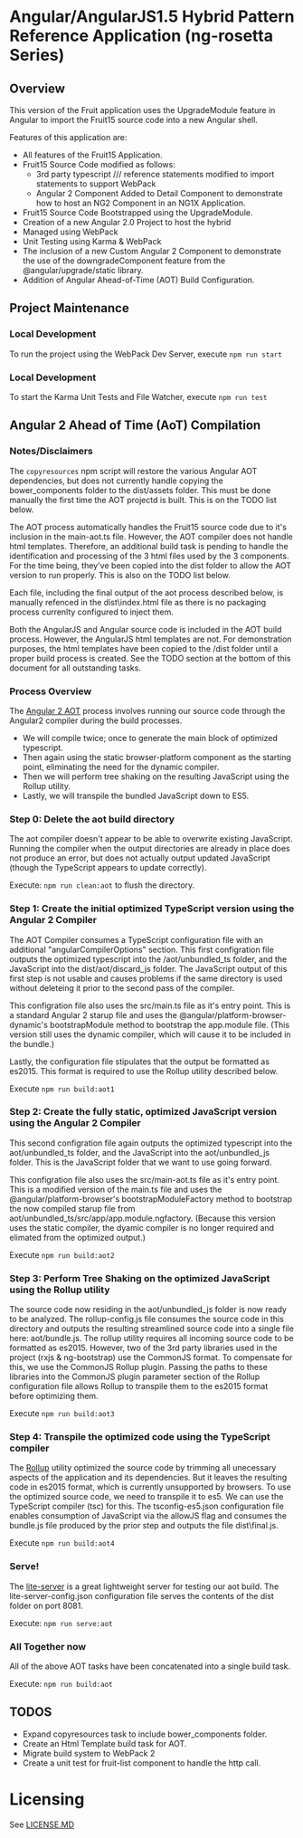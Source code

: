 # Angular/AngularJS1.5 Hybrid Pattern Reference Application (ng-rosetta Series)
## Overview
This version of the Fruit application uses the UpgradeModule feature in Angular to import the Fruit15 source code into a new Angular shell.

Features of this application are:
* All features of the Fruit15 Application.
* Fruit15 Source Code modified as follows:
    * 3rd party typescript /// reference statements modified to import statements to support WebPack
    * Angular 2 Component Added to Detail Component to demonstrate how to host an NG2 Component in an NG1X Application.
* Fruit15 Source Code Bootstrapped using the UpgradeModule.
* Creation of a new Angular 2.0 Project to host the hybrid
* Managed using WebPack
* Unit Testing using Karma & WebPack
* The inclusion of a new Custom Angular 2 Component to demonstrate the use of the downgradeComponent feature from the @angular/upgrade/static library.
* Addition of Angular Ahead-of-Time (AOT) Build Configuration.

## Project Maintenance
### Local Development
To run the project using the WebPack Dev Server, execute `npm run start`

### Local Development
To start the Karma Unit Tests and File Watcher, execute `npm run test`

## Angular 2 Ahead of Time (AoT) Compilation
### Notes/Disclaimers
The `copyresources` npm script will restore the various Angular AOT dependencies, but does not currently handle copying the bower_components folder to the dist/assets folder. This must be done manually the first time the AOT projectd is built. This is on the TODO list below.

The AOT process automatically handles the Fruit15 source code due to it's inclusion in the main-aot.ts file. However, the AOT compiler does not handle html templates. Therefore, an additional build task is pending to handle the identification and processing of the 3 html files used by the 3 components. For the time being, they've been copied into the dist folder to allow the AOT version to run properly. This is also on the TODO list below.

Each file, including the final output of the aot process described below, is manually refenced in the dist\index.html file as there is no packaging process currenlty configured to inject them.

Both the AngularJS and Angular source code is included in the AOT build process. However, the AngularJS html templates are not. For demonstration purposes, the html templates have been copied to the /dist folder until a proper build process is created. See the TODO section at the bottom of this document for all outstanding tasks.

### Process Overview
The [Angular 2 AOT](https://angular.io/docs/ts/latest/cookbook/aot-compiler.html) process involves running our source code through the Angular2 compiler during the build processes.
- We will compile twice; once to generate the main block of optimized typescript.
- Then again using the static browser-platform component as the starting point, eliminating the need for the dynamic compiler.
- Then we will perform tree shaking on the resulting JavaScript using the Rollup utility.
- Lastly, we will transpile the bundled JavaScript down to ES5.

### Step 0: Delete the aot build directory
The aot compiler doesn't appear to be able to overwrite existing JavaScript. Running the compiler when the output directories are already in place does not produce an error, but does not actually output updated JavaScript (though the TypeScript appears to update correctly).

Execute: `npm run clean:aot` to flush the directory.

### Step 1: Create the initial optimized TypeScript version using the Angular 2 Compiler
The AOT Compiler consumes a TypeScript configuration file with an additional "angularCompilerOptions" section.
This first configration file outputs the optimized typescript into the /aot/unbundled_ts folder, and the JavaScript into the dist/aot/discard_js folder. The JavaScript output of this first step is not usable and causes problems if the same directory is used without deleteing it prior to the second pass of the compiler.

This configration file also  uses the src/main.ts file as it's entry point. This is a standard Angular 2 starup file and uses the @angular/platform-browser-dynamic's bootstrapModule method to bootstrap the app.module file. (This version still uses the dynamic compiler, which will cause it to be included in the bundle.)

Lastly, the configuration file stipulates that the output be formatted as es2015. This format is required to use the Rollup utility described below.

Execute `npm run build:aot1`

### Step 2: Create the fully static, optimized JavaScript version using the Angular 2 Compiler
This second configration file again outputs the optimized typescript into the aot/unbundled_ts folder, and the JavaScript into the aot/unbundled_js folder. 
This is the JavaScript folder that we want to use going forward.

This configration file also  uses the src/main-aot.ts file as it's entry point. This is a modified version of the main.ts file and uses the @angular/platform-browser's bootstrapModuleFactory method to bootstrap the now compiled starup file from aot/unbundled_ts/src/app/app.module.ngfactory. (Because this version uses the static compiler, the dyamic compiler is no longer required and elimated from the optimized output.)

Execute `npm run build:aot2`

### Step 3: Perform Tree Shaking on the optimized JavaScript using the Rollup utility
The source code now residing in the aot/unbundled_js folder is now ready to be analyzed. The rollup-config.js file consumes the source code in this directory and outputs the resulting streamlined source code into a single file here: aot/bundle.js. The rollup utility requires all incoming source code to be formatted as es2015. However, two of the 3rd party libraries used in the project (rxjs & ng-bootstrap) use the CommonJS format. To compensate for this, we use the CommonJS Rollup plugin. Passing the paths to these libraries into the CommonJS plugin parameter section of the Rollup configuration file allows Rollup to transpile them to the es2015 format before optimizing them.

Execute `npm run build:aot3`

### Step 4: Transpile the optimized code using the TypeScript compiler
The [Rollup](http://rollupjs.org/) utility optimized the source code by trimming all unecessary aspects of the application and its dependencies. But it leaves the resulting code in es2015 format, which is currently unsupported by browsers. To use the optimized source code, we need to transpile it to es5. We can use the TypeScript compiler (tsc) for this. The tsconfig-es5.json configuration file enables consumption of JavaScript via the allowJS flag and consumes the bundle.js file produced by the prior step and outputs the file dist\final.js.

Execute `npm run build:aot4`

### Serve!
The [lite-server](https://github.com/johnpapa/lite-server) is a great lightweight server for testing our aot build. The lite-server-config.json configuration file serves the contents of the dist folder on port 8081.

Execute: `npm run serve:aot`

### All Together now
All of the above AOT tasks have been concatenated into a single build task.

Execute: `npm run build:aot`

## TODOS
* Expand copyresources task to include bower_components folder.
* Create an Html Template build task for AOT.
* Migrate build system to WebPack 2
* Create a unit test for fruit-list component to handle the http call.

# Licensing
See [LICENSE.MD](./LICENSE.MD)